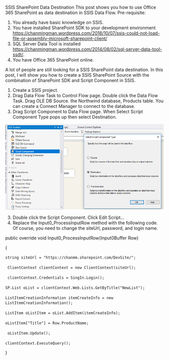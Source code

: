 SSIS SharePoint Data Destination
This post shows you how to use Office 365 SharePoint as data destination in SSIS Data Flow.
Pre-requisite:
1. You already have basic knowledge on SSIS.
2. You have installed SharePoint SDK to your development environment https://chanmingman.wordpress.com/2018/10/07/ssis-could-not-load-file-or-assembly-microsoft-sharepoint-client/ 
3. SQL Server Data Tool is installed  https://chanmingman.wordpress.com/2014/08/02/sql-server-data-tool-ssdt/. 
4. You have Office 365 SharePoint online. 

A lot of people are still looking for a SSIS SharePoint data destination. In this post, I will show you how to create a SSIS SharePoint Source with the combination of SharePoint SDK and Script Component in SSIS.

1. Create a SSIS project.
2. Drag Data Flow Task to Control Flow page. Double click the Data Flow Task. Drag OLE DB Source. the Northwind database, Products table. You can create a Connect Manager to connect to the database.
3. Drag Script Component to Data Flow page. When Select Script Component Type pops up then select Destination.

![](image/p5.png)

3. Double click the Script Component. Click Edit Script…
4. Replace the Input0_ProcessInputRow method with the following code. Of course, you need to change the siteUrl, password, and login name.

public override void Input0_ProcessInputRow(Input0Buffer Row)

{

	string siteUrl = "https://chanmm.sharepoint.com/DevSite/";

	 ClientContext clientContext = new ClientContext(siteUrl);

	 clientContext.Credentials = SingIn.Login();

	SP.List oList = clientContext.Web.Lists.GetByTitle("NewList");

	ListItemCreationInformation itemCreateInfo = new ListItemCreationInformation();

	ListItem oListItem = oList.AddItem(itemCreateInfo);

	oListItem["Title"] = Row.ProductName;

	 oListItem.Update();

	clientContext.ExecuteQuery();

} 
